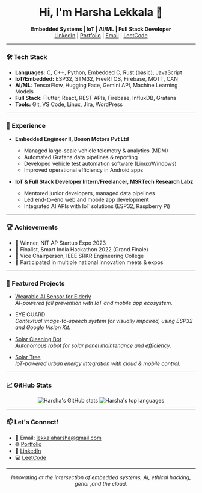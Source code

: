 <h1 align="center">Hi, I'm Harsha Lekkala 👋</h1>
<p align="center">
  <b>Embedded Systems | IoT | AI/ML | Full Stack Developer</b><br>
  <a href="https://www.linkedin.com/in/lekkala-harsha-vardhan-naidu-6aa39322a">LinkedIn</a> |
  <a href="https://lekkalaharsha.github.io/portfolio/">Portfolio</a> |
  <a href="mailto:lekkalaharsha@gmail.com">Email</a> |
  <a href="https://leetcode.com/u/WeZhRgLnau/">LeetCode</a>
</p>

---

### 🛠️ Tech Stack

- **Languages:** C, C++, Python, Embedded C, Rust (basic), JavaScript
- **IoT/Embedded:** ESP32, STM32, FreeRTOS, Firebase, MQTT, CAN
- **AI/ML:** TensorFlow, Hugging Face, Gemini API, Machine Learning Models
- **Full Stack:** Flutter, React, REST APIs, Firebase, InfluxDB, Grafana
- **Tools:** Git, VS Code, Linux, Jira, WordPress

---

### 🚀 Experience

- **Embedded Engineer II, Boson Motors Pvt Ltd**
  - Managed large-scale vehicle telemetry & analytics (MDM)
  - Automated Grafana data pipelines & reporting
  - Developed vehicle test automation software (Linux/Windows)
  - Improved operational efficiency in Android apps

- **IoT & Full Stack Developer Intern/Freelancer, MSRTech Research Labz**
  - Mentored junior developers, managed data pipelines
  - Led end-to-end web and mobile app development
  - Integrated AI APIs with IoT solutions (ESP32, Raspberry Pi)

---

### 🏆 Achievements

- 🥇 Winner, NIT AP Startup Expo 2023
- 🏅 Finalist, Smart India Hackathon 2022 (Grand Finale)
- 🤝 Vice Chairperson, IEEE SRKR Engineering College
- 🥳 Participated in multiple national innovation meets & expos

---

### 📂 Featured Projects

- [Wearable AI Sensor for Elderly](https://github.com/lekkalaharsha/Wearable_AI_Sensor_for_Elderly)  
  *AI-powered fall prevention with IoT and mobile app ecosystem.*

- EYE GUARD  
  *Contextual image-to-speech system for visually impaired, using ESP32 and Google Vision Kit.*

- [Solar Cleaning Bot](https://github.com/lekkalaharsha/solarcleaningbot)  
  *Autonomous robot for solar panel maintenance and efficiency.*

- [Solar Tree](https://github.com/lekkalaharsha/SolarTree)  
  *IoT-powered urban energy integration with cloud & mobile control.*

---

### 📈 GitHub Stats

<p align="center">
  <img src="https://github-readme-stats.vercel.app/api?username=lekkalaharsha&show_icons=true&theme=default" alt="Harsha's GitHub stats" />
  <img src="https://github-readme-stats.vercel.app/api/top-langs/?username=lekkalaharsha&layout=compact" alt="Harsha's top languages" />
</p>

---

### 📫 Let's Connect!

- 📧 Email: lekkalaharsha@gmail.com
- 🌐 [Portfolio](https://lekkalaharsha.github.io/portfolio/)
- 💼 [LinkedIn](https://www.linkedin.com/in/lekkala-harsha-vardhan-naidu-6aa39322a)
- 💻 [LeetCode](https://leetcode.com/u/WeZhRgLnau/)

---

<p align="center">
  <i>Innovating at the intersection of embedded systems, AI, ethical hacking, genai ,and the cloud.</i>
</p>

